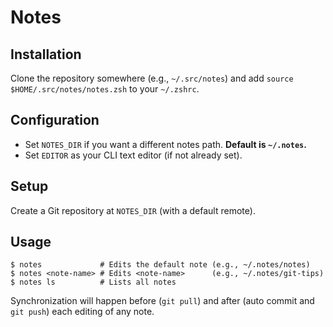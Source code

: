 # Notes

## Installation
Clone the repository somewhere (e.g., `~/.src/notes`) and add `source $HOME/.src/notes/notes.zsh` to your `~/.zshrc`.

## Configuration
* Set `NOTES_DIR` if you want a different notes path.  **Default is `~/.notes`.**
* Set `EDITOR` as your CLI text editor (if not already set).

## Setup
Create a Git repository at `NOTES_DIR` (with a default remote).

## Usage

```Shell
$ notes             # Edits the default note (e.g., ~/.notes/notes)
$ notes <note-name> # Edits <note-name>      (e.g., ~/.notes/git-tips)
$ notes ls          # Lists all notes
```

Synchronization will happen before (`git pull`) and after (auto commit and `git push`) each editing of any note.
